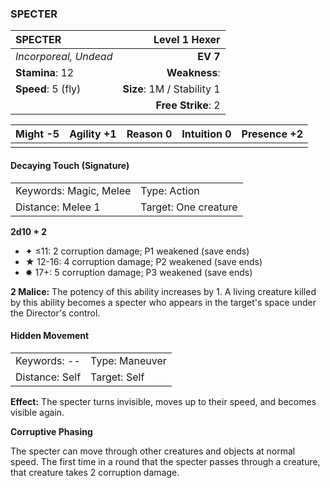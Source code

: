 ### SPECTER

| SPECTER               |          **Level 1 Hexer** |
| :-------------------- | -------------------------: |
| *Incorporeal, Undead* |                   **EV 7** |
| **Stamina**: 12       |              **Weakness**: |
| **Speed**: 5 (fly)    | **Size**: 1M / Stability 1 |
|                       |         **Free Strike**: 2 |

| **Might** -5 | **Agility** +1 | **Reason** 0 | **Intuition** 0 | **Presence** +2 |
| ------------ | -------------- | ------------ | --------------- | --------------- |
|              |                |              |                 |                 |

#### Decaying Touch (Signature)

|                        |                      |
| :--------------------- | :------------------- |
| Keywords: Magic, Melee | Type: Action         |
| Distance: Melee 1      | Target: One creature |

**2d10 + 2**

- ✦ ≤11: 2 corruption damage; P1 weakened (save ends)
- ★ 12-16: 4 corruption damage; P2 weakened (save ends)
- ✸ 17+: 5 corruption damage; P3 weakened (save ends)

**2 Malice:** The potency of this ability increases by 1. A living creature killed by this ability becomes a specter who appears in the target's space under the Director's control.

#### Hidden Movement

|                |                |
| :------------- | :------------- |
| Keywords: --   | Type: Maneuver |
| Distance: Self | Target: Self   |

**Effect:** The specter turns invisible, moves up to their speed, and becomes visible again.

**Corruptive Phasing**

The specter can move through other creatures and objects at normal speed. The first time in a round that the specter passes through a creature, that creature takes 2 corruption damage.
